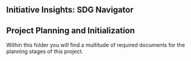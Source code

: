 ## Initiative Insights: SDG Navigator 
## Project Planning and Initialization

Within this folder you will find a multitude of required documents for the planning stages of this project. 
